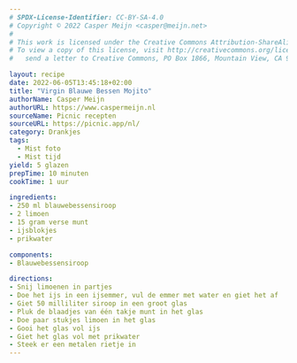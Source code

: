 ```yaml
---
# SPDX-License-Identifier: CC-BY-SA-4.0
# Copyright © 2022 Casper Meijn <casper@meijn.net>
# 
# This work is licensed under the Creative Commons Attribution-ShareAlike 4.0 International License. 
# To view a copy of this license, visit http://creativecommons.org/licenses/by-sa/4.0/ or 
#   send a letter to Creative Commons, PO Box 1866, Mountain View, CA 94042, USA.

layout: recipe
date: 2022-06-05T13:45:18+02:00
title: "Virgin Blauwe Bessen Mojito"
authorName: Casper Meijn
authorURL: https://www.caspermeijn.nl
sourceName: Picnic recepten
sourceURL: https://picnic.app/nl/
category: Drankjes
tags:
  - Mist foto
  - Mist tijd
yield: 5 glazen
prepTime: 10 minuten
cookTime: 1 uur 

ingredients:
- 250 ml blauwebessensiroop
- 2 limoen
- 15 gram verse munt
- ijsblokjes
- prikwater

components:
- Blauwebessensiroop

directions:
- Snij limoenen in partjes
- Doe het ijs in een ijsemmer, vul de emmer met water en giet het af
- Giet 50 milliliter siroop in een groot glas
- Pluk de blaadjes van één takje munt in het glas
- Doe paar stukjes limoen in het glas
- Gooi het glas vol ijs
- Giet het glas vol met prikwater
- Steek er een metalen rietje in
---
```


